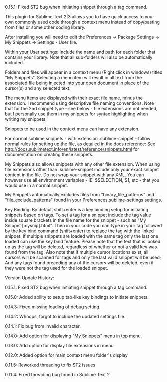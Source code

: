 0.15.1: Fixed ST2 bug when initiating snippet through a tag command.

This plugin for Sublime Text 2|3 allows you to have quick access to your own commonly used code through a context menu instead of copy/pasting from files or some other coding library.

After installing you will need to edit the Preferences -> Package Settings -> My Snippets -> Settings - User file.

Within your User settings:
Include the name and path for each folder that contains your library. Note that all sub-folders will also be automatically included.

Folders and files will appear in a context menu (Right click in windows) titled "My Snippets". Selecting a menu item will result in all text from the associated file being injected into your open document in place of the cursor(s) and any selected text.

The menu items are displayed with their exact file name, minus the extension. I recommend using descriptive file naming conventions. Note that for the 2nd snippet type - see below - file extensions are not needed, but I personally use them in my snippets for syntax highlighting when writing my snippets.

Snippets to be used in the context menu can have any extension.

For normal sublime snippets - with extension .sublime-snippet - follow normal rules for setting up the file, as detailed in the docs reference:
See http://docs.sublimetext.info/en/latest/reference/snippets.html for documentation on creating these snippets.

My Snippets also allows snippets with any other file extension. When using file extensions other than .sublime-snippet include only your exact snippet content in the file. Do not wrap your snippet with any XML. You can however use all environment variables - IE. $SELECTION, $1, etc - that you would use in a normal snippet.

My Snippets automatically excludes files from "binary_file_patterns" and "file_exclude_patterns" found in your Preferences.sublime-settings settings.

Key Binding:
By default shift+enter is a key binding setup for initiating snippets based on tags.
To set a tag for a snippet include the tag value inside square brackets in the file name for the snippet - such as "My Snippet [mysnip].html".
Then in your code you can type in your tag followed by the key bind command (shift+enter) to replace the tag with the linked snippet.
If multiple snippets are loaded with the same tag only the last one loaded can use the key bind feature.
Please note that the text that is looked up as the tag will be deleted, regardless of whether or not a valid key was found from the tag.
Also note that if multiple cursor locations exist, all cursors will be scanned for tags and only the last valid snippet will be used; And any tags found preceding any of the cursors will be deleted, even if they were not the tag used for the loaded snippet.

Version Update History:

0.15.1: Fixed ST2 bug when initiating snippet through a tag command.

0.15.0: Added ability to setup tab-like key bindings to initiate snippets.

0.14.3: Fixed missing loading of debug setting.

0.14.2: Whoops, forgot to include the updated settings file.

0.14.1: Fix bug from invalid character.

0.14.0: Add option for displaying "My Snippets" menu in top menu.

0.13.0: Add option for display file extensions in menu

0.12.0: Added option for main context menu folder's display

0.11.5: Reworked threading to fix ST2 issues

0.11.4: Fixed threading bug found in Sublime Text 2
